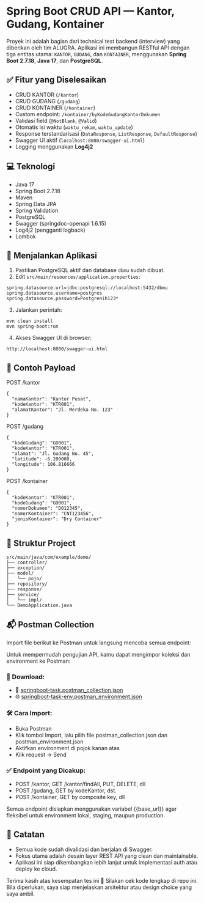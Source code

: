 # Spring Boot CRUD API — Kantor, Gudang, Kontainer

Proyek ini adalah bagian dari technical test backend (interview) yang diberikan oleh tim ALUGRA. Aplikasi ini membangun RESTful API dengan tiga entitas utama: `KANTOR`, `GUDANG`, dan `KONTAINER`, menggunakan **Spring Boot 2.7.18**, **Java 17**, dan **PostgreSQL**.

## ✅ Fitur yang Diselesaikan

- CRUD KANTOR (`/kantor`)
- CRUD GUDANG (`/gudang`)
- CRUD KONTAINER (`/kontainer`)
- Custom endpoint: `/kontainer/byKodeGudangKantorDokumen`
- Validasi field (`@NotBlank`, `@Valid`)
- Otomatis isi waktu (`waktu_rekam`, `waktu_update`)
- Response terstandarisasi (`DataResponse`, `ListResponse`, `DefaultResponse`)
- Swagger UI aktif (`localhost:8080/swagger-ui.html`)
- Logging menggunakan **Log4j2**

## 💻 Teknologi

- Java 17
- Spring Boot 2.7.18
- Maven
- Spring Data JPA
- Spring Validation
- PostgreSQL
- Swagger (springdoc-openapi 1.6.15)
- Log4j2 (pengganti logback)
- Lombok

## 🏁 Menjalankan Aplikasi

1. Pastikan PostgreSQL aktif dan database `dbmu` sudah dibuat.
2. Edit `src/main/resources/application.properties`:

```properties
spring.datasource.url=jdbc:postgresql://localhost:5432/dbmu
spring.datasource.username=postgres
spring.datasource.password=Postgrenih123*
```

3. Jalankan perintah:

```properties
mvn clean install
mvn spring-boot:run
```

4. Akses Swagger UI di browser:

```properties
http://localhost:8080/swagger-ui.html
```

## 🧪 Contoh Payload

POST /kantor

```properties
{
  "namaKantor": "Kantor Pusat",
  "kodeKantor": "KTR001",
  "alamatKantor": "Jl. Merdeka No. 123"
}
```

POST /gudang

```properties
{
  "kodeGudang": "GD001",
  "kodeKantor": "KTR001",
  "alamat": "Jl. Gudang No. 45",
  "latitude": -6.200000,
  "longitude": 106.816666
}
```

POST /kontainer

```properties
{
  "kodeKantor": "KTR001",
  "kodeGudang": "GD001",
  "nomorDokumen": "DO12345",
  "nomorKontainer": "CNT123456",
  "jenisKontainer": "Dry Container"
}
```

## 📂 Struktur Project

```properties
src/main/java/com/example/demo/
├── controller/
├── exception/
├── model/
│   └── pojo/
├── repository/
├── response/
├── service/
│   └── impl/
└── DemoApplication.java
```

## 📬 Postman Collection

Import file berikut ke Postman untuk langsung mencoba semua endpoint:

Untuk mempermudah pengujian API, kamu dapat mengimpor koleksi dan environment ke Postman:

### 🔗 Download:

- 📁 [springboot-task.postman_collection.json](./springboot-task.postman_collection.json)
- 🌐 [springboot-task-env.postman_environment.json](./springboot-task-env.postman_environment.json)

### 🛠 Cara Import:

- Buka Postman
- Klik tombol Import, lalu pilih file postman_collection.json dan postman_environment.json
- Aktifkan environment di pojok kanan atas
- Klik request → Send

### ✅ Endpoint yang Dicakup:

- POST /kantor, GET /kantor/findAll, PUT, DELETE, dll
- POST /gudang, GET by kodeKantor, dst.
- POST /kontainer, GET by composite key, dll

Semua endpoint disiapkan menggunakan variabel {{base_url}} agar fleksibel untuk environment lokal, staging, maupun production.

## 📌 Catatan

- Semua kode sudah divalidasi dan berjalan di Swagger.
- Fokus utama adalah desain layer REST API yang clean dan maintainable.
- Aplikasi ini siap dikembangkan lebih lanjut untuk implementasi auth atau deploy ke cloud.

Terima kasih atas kesempatan tes ini 🙏
Silakan cek kode lengkap di repo ini. Bila diperlukan, saya siap menjelaskan arsitektur atau design choice yang saya ambil.
